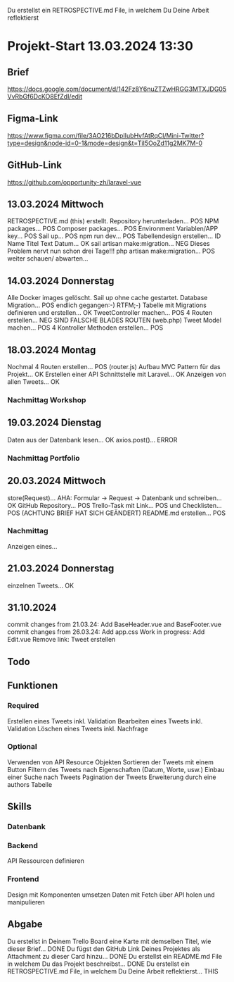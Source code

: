 Du erstellst ein RETROSPECTIVE.md File, in welchem Du Deine Arbeit reflektierst
# Projekt-Start 13.03.2024 13:30
## Brief
https://docs.google.com/document/d/142Fz8Y6nuZTZwHRGG3MTXJDG05VvRbGf6DcKO8EfZdI/edit

## Figma-Link
https://www.figma.com/file/3AO216bDpIIubHvfAtRqCI/Mini-Twitter?type=design&node-id=0-1&mode=design&t=TiI5OoZd11g2MK7M-0

## GitHub-Link
https://github.com/opportunity-zh/laravel-vue

## 13.03.2024 Mittwoch
RETROSPECTIVE.md (this) erstellt. 
Repository herunterladen... POS
NPM packages... POS
Composer packages... POS
Environment Variablen/APP key... POS
Sail up... POS npm run dev... POS
Tabellendesign erstellen... ID Name Titel Text Datum... OK
sail artisan make:migration... NEG  Dieses Problem nervt nun schon drei Tage!!!
php artisan make:migration... POS   weiter schauen/ abwarten...

## 14.03.2024 Donnerstag
Alle Docker images gelöscht. 
Sail up ohne cache gestartet. 
Database Migration... POS             endlich gegangen:-) RTFM;-)
Tabelle mit Migrations definieren und erstellen... OK
TweetController machen... POS
4 Routen erstellen... NEG             SIND FALSCHE BLADES ROUTEN (web.php)
Tweet Model machen... POS
4 Kontroller Methoden erstellen... POS

## 18.03.2024 Montag
Nochmal 4 Routen erstellen... POS     (router.js)
Aufbau MVC Pattern für das Projekt... OK
Erstellen einer API Schnittstelle mit Laravel... OK
Anzeigen von allen Tweets... OK
### Nachmittag Workshop

## 19.03.2024 Dienstag
Daten aus der Datenbank lesen... OK
axios.post()... ERROR
### Nachmittag Portfolio

## 20.03.2024 Mittwoch
store(Request)... AHA: Formular -> Request -> Datenbank
und schreiben... OK
GitHub Repository... POS
Trello-Task mit Link... POS und Checklisten... POS (ACHTUNG BRIEF HAT SICH GEÄNDERT)
README.md erstellen... POS
### Nachmittag
Anzeigen eines... 

## 21.03.2024 Donnerstag
einzelnen Tweets... OK

## 31.10.2024
commit changes from 21.03.24:
Add BaseHeader.vue and BaseFooter.vue
commit changes from 26.03.24:
Add app.css
Work in progress:
Add Edit.vue
Remove link: Tweet erstellen

## Todo
## Funktionen
### Required
Erstellen eines Tweets inkl. Validation
Bearbeiten eines Tweets inkl. Validation
Löschen eines Tweets inkl. Nachfrage

### Optional
Verwenden von API Resource Objekten
Sortieren der Tweets mit einem Button
Filtern des Tweets nach Eigenschaften (Datum, Worte, usw.)
Einbau einer Suche nach Tweets
Pagination der Tweets
Erweiterung durch eine authors Tabelle


## Skills
### Datenbank

### Backend
API Ressourcen definieren

### Frontend
Design mit Komponenten umsetzen
Daten mit Fetch über API holen und manipulieren

## Abgabe
Du erstellst in Deinem Trello Board eine Karte mit demselben Titel, wie dieser Brief... DONE
Du fügst den GitHub Link Deines Projektes als Attachment zu dieser Card hinzu... DONE
Du erstellst ein README.md File in welchem Du das Projekt beschreibst... DONE
Du erstellst ein RETROSPECTIVE.md File, in welchem Du Deine Arbeit reflektierst... THIS
